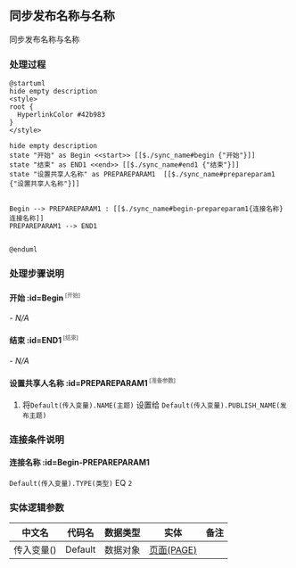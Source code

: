 ## 同步发布名称与名称 <!-- {docsify-ignore-all} -->

   同步发布名称与名称

### 处理过程

```plantuml
@startuml
hide empty description
<style>
root {
  HyperlinkColor #42b983
}
</style>

hide empty description
state "开始" as Begin <<start>> [[$./sync_name#begin {"开始"}]]
state "结束" as END1 <<end>> [[$./sync_name#end1 {"结束"}]]
state "设置共享人名称" as PREPAREPARAM1  [[$./sync_name#prepareparam1 {"设置共享人名称"}]]


Begin --> PREPAREPARAM1 : [[$./sync_name#begin-prepareparam1{连接名称} 连接名称]]
PREPAREPARAM1 --> END1


@enduml
```


### 处理步骤说明

#### 开始 :id=Begin<sup class="footnote-symbol"> <font color=gray size=1>[开始]</font></sup>



*- N/A*
#### 结束 :id=END1<sup class="footnote-symbol"> <font color=gray size=1>[结束]</font></sup>



*- N/A*

#### 设置共享人名称 :id=PREPAREPARAM1<sup class="footnote-symbol"> <font color=gray size=1>[准备参数]</font></sup>



1. 将`Default(传入变量).NAME(主题)` 设置给  `Default(传入变量).PUBLISH_NAME(发布主题)`


### 连接条件说明
#### 连接名称 :id=Begin-PREPAREPARAM1

`Default(传入变量).TYPE(类型)` EQ `2`


### 实体逻辑参数

|    中文名   |    代码名    |  数据类型    |  实体   |备注 |
| --------| --------| -------- | -------- | --------   |
|传入变量(<i class="fa fa-check"/></i>)|Default|数据对象|[页面(PAGE)](module/Wiki/article_page.md)||
